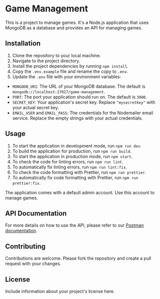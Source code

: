 # Game Management

This is a project to manage games. It's a Node.js application that uses MongoDB as a database and provides an API for managing games.

## Installation

1. Clone the repository to your local machine.
2. Navigate to the project directory.
3. Install the project dependencies by running `npm install`.
4. Copy the `.env.example` file and rename the copy to `.env`.
5. Update the `.env` file with your environment variables:
  - `MONGODB_URI`: The URL of your MongoDB database. The default is `mongodb://localhost:27017/game-management`.
  - `PORT`: The port your application should run on. The default is `3000`.
  - `SECRET_KEY`: Your application's secret key. Replace `"mysecretkey"` with your actual secret key.
  - `EMAIL_USER` and `EMAIL_PASS`: The credentials for the Nodemailer email service. Replace the empty strings with your actual credentials.

## Usage

1. To start the application in development mode, run `npm run dev`.
2. To build the application for production, run `npm run build`.
3. To start the application in production mode, run `npm start`.
4. To check the code for linting errors, run `npm run lint`.
5. To automatically fix linting errors, run `npm run lint:fix`.
6. To check the code formatting with Prettier, run `npm run prettier`.
7. To automatically fix code formatting with Prettier, run `npm run prettier:fix`.

The application comes with a default admin account. Use this account to manage games.

## API Documentation

For more details on how to use the API, please refer to our [Postman documentation]("https://elements.getpostman.com/redirect?entityId=18242201-f4f00979-51cd-486c-a17b-e918e51387ec&entityType=collection").

## Contributing

Contributions are welcome. Please fork the repository and create a pull request with your changes.

## License

Include information about your project's license here.